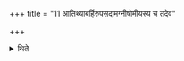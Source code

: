 +++
title = "11 आतिथ्याबर्हिरुपसदामग्नीषोमीयस्य च तदेव"

+++

<details><summary>थिते</summary>

आतिथ्याबर्हिरुपसदामग्नीषोमीयस्य च । तदेव प्रस्तरपरिधि ११
</details>
